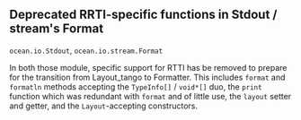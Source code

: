 ## Deprecated RRTI-specific functions in Stdout / stream's Format

`ocean.io.Stdout`, `ocean.io.stream.Format`

In both those module, specific support for RTTI has be removed to prepare for
the transition from Layout_tango to Formatter.  This includes `format` and
`formatln` methods accepting the `TypeInfo[]` / `void*[]` duo, the `print`
function which was redundant with `format` and of little use, the `layout`
setter and getter, and the `Layout`-accepting constructors.
